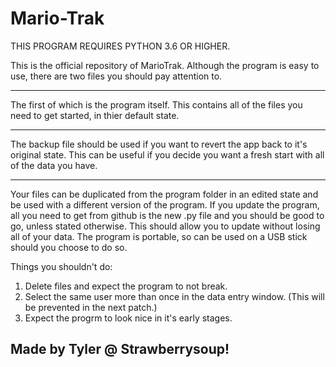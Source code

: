 # Mario-Trak

THIS PROGRAM REQUIRES PYTHON 3.6 OR HIGHER.

This is the official repository of MarioTrak. Although the program is easy to use, there are two files you should pay attention to.

-----------------------------------------------------------------------------------------------------------------------------------------

The first of which is the program itself. This contains all of the files you need to get started, in thier default state.

-----------------------------------------------------------------------------------------------------------------------------------------

The backup file should be used if you want to revert the app back to it's original state. This can be useful if you decide you want a fresh start with all of the data you have.

-----------------------------------------------------------------------------------------------------------------------------------------

Your files can be duplicated from the program folder in an edited state and be used with a different version of the program. If you update the program, all you need to get from github is the new .py file and you should be good to go, unless stated otherwise. This should allow you to update without losing all of your data. The program is portable, so can be used on a USB stick should you choose to do so.

Things you shouldn't do:
1. Delete files and expect the program to not break.
2. Select the same user more than once in the data entry window. (This will be prevented in the next patch.)
3. Expect the progrm to look nice in it's early stages.

## Made by Tyler @ Strawberrysoup!
